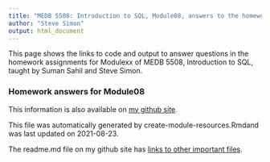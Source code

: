 ```yaml
---
title: "MEDB 5508: Introduction to SQL, Module08, answers to the homework"
author: "Steve Simon"
output: html_document
---
```


<!--This file was first created on 2021-08-23-->

This page shows the links to code and output to answer questions in the homework assignments for Modulexx of MEDB 5508, Introduction to SQL, taught by Suman Sahil and Steve Simon. 

### Homework answers for Module08 

<!--resources-homework-1-->

This information is also available on [my github site][thisf].

This file was automatically generated by create-module-resources.Rmdand was last updated on 2021-08-23.

The readme.md file on my github site has [links to other important files][mygit].

<!---my git--->
[thisf]: https://github.com/pmean/introduction-to-sql/blob/master/modules/5508-08-resources.md
[mygit]: https://github.com/pmean/introduction-to-sql/blob/master/README.md

<!--resources-homework-2-->

